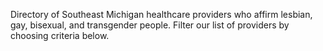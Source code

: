 Directory of Southeast Michigan healthcare providers who affirm lesbian, gay, bisexual, and transgender people. Filter our list of providers by choosing criteria below.
